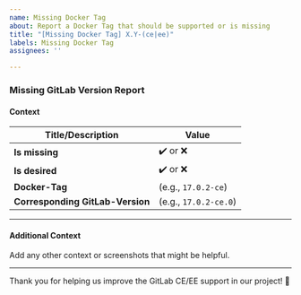 ```yaml
---
name: Missing Docker Tag
about: Report a Docker Tag that should be supported or is missing
title: "[Missing Docker Tag] X.Y-(ce|ee)"
labels: Missing Docker Tag
assignees: ''

---
```


### Missing GitLab Version Report

#### Context

| Title/Description                | Value                     |
|----------------------------------|---------------------------|
| **Is missing**                   | :heavy_check_mark: or :x: |
| **Is desired**                   | :heavy_check_mark: or :x: |
| **Docker-Tag**                   | (e.g., `17.0.2-ce`)       |
| **Corresponding GitLab-Version** | (e.g., `17.0.2-ce.0`)     |

---

#### Additional Context

Add any other context or screenshots that might be helpful.

---

Thank you for helping us improve the GitLab CE/EE support in our project! 🙌
